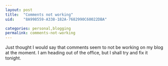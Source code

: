 ```yaml
---
layout: post
title:  "Comments not working"
uid:	"8A998559-A338-182A-7682990C60022DBA"

categories: personal,blogging
permalink: comments-not-working
---
```

Just thought I would say that comments seem to not be working on my blog at the moment. I am heading out of the office, but I shall try and fix it tonight.